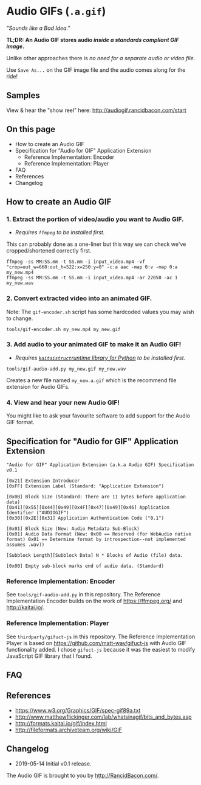 # Audio GIFs (`.a.gif`)
*"Sounds like a Bad Idea."*

**TL;DR:** **An Audio GIF stores audio *inside a standards compliant GIF image*.**

Unlike other approaches there is *no need for a separate audio or video file*.

Use `Save As...` on the GIF image file and the audio comes along for the ride!

## Samples

View & hear the "show reel" here: <http://audiogif.rancidbacon.com/start>

## On this page

 * How to create an Audio GIF
 * Specification for "Audio for GIF" Application Extension
    * Reference Implementation: Encoder
    * Reference Implementation: Player
 * FAQ
 * References
 * Changelog

## How to create an Audio GIF

### 1. Extract the portion of video/audio you want to Audio GIF.

  * *Requires `ffmpeg` to be installed first.*

This can probably done as a one-liner but this way we can check
we've cropped/shortened correctly first.

```
ffmpeg -ss MM:SS.mm -t SS.mm -i input_video.mp4 -vf "crop=out_w=660:out_h=522:x=250:y=0" -c:a aac -map 0:v -map 0:a my_new.mp4
ffmpeg -ss MM:SS.mm -t SS.mm -i input_video.mp4 -ar 22050 -ac 1 my_new.wav
```

### 2. Convert extracted video into an animated GIF.

Note: The `gif-encoder.sh` script has some hardcoded values you may wish to change.

```
tools/gif-encoder.sh my_new.mp4 my_new.gif
```

### 3. Add audio to your animated GIF to make it an Audio GIF!

  * *Requires [`kaitaistruct`runtime library for Python](https://pypi.org/project/kaitaistruct/) to be installed first.*

```
tools/gif-audio-add.py my_new.gif my_new.wav
```

Creates a new file named `my_new.a.gif` which is the recommend file extension for Audio GIFs.

### 4. View and hear your new Audio GIF!

You might like to ask your favourite software to add support for the Audio GIF format.



## Specification for "Audio for GIF" Application Extension

```
"Audio for GIF" Application Extension (a.k.a Audio GIF) Specification v0.1

[0x21] Extension Introducer
[0xFF] Extension Label (Standard: "Application Extension")

[0x0B] Block Size (Standard: There are 11 bytes before application data)
[0x41][0x55][0x44][0x49][0x4F][0x47][0x49][0x46] Application Identifier ("AUDIOGIF")
[0x30][0x2E][0x31] Application Authentication Code ("0.1")

[0x01] Block Size (New: Audio Metadata Sub-Block)
[0x01] Audio Data Format (New: 0x00 == Reserved (for WebAudio native format) 0x01 == Determine format by introspection--not implemented assumes .wav))

[Subblock Length][Subblock Data] N * Blocks of Audio (file) data.

[0x00] Empty sub-block marks end of audio data. (Standard)
```

### Reference Implementation: Encoder

See `tools/gif-audio-add.py` in this repository. The Reference Implementation Encoder builds on the work of <https://ffmpeg.org/> and <http://kaitai.io/>.

### Reference Implementation: Player

See `thirdparty/gifuct-js` in this repository. The Reference Implementation Player is based on <https://github.com/matt-way/gifuct-js> with Audio GIF functionality added. I chose `gifuct-js`  because it was the easiest to modify JavaScript GIF library that I found.


## FAQ


## References

* <https://www.w3.org/Graphics/GIF/spec-gif89a.txt>
* <http://www.matthewflickinger.com/lab/whatsinagif/bits_and_bytes.asp>
* <http://formats.kaitai.io/gif/index.html>
* <http://fileformats.archiveteam.org/wiki/GIF>

## Changelog

* 2019-05-14 Initial v0.1 release.

The Audio GIF is brought to you by <http://RancidBacon.com/>.
